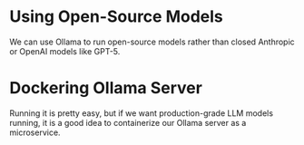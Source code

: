 # Using Open-Source Models

We can use Ollama to run open-source models rather than closed Anthropic or OpenAI models like GPT-5.


# Dockering Ollama Server

Running it is pretty easy, but if we want production-grade LLM models running, it is a good idea to containerize our Ollama server as a microservice.